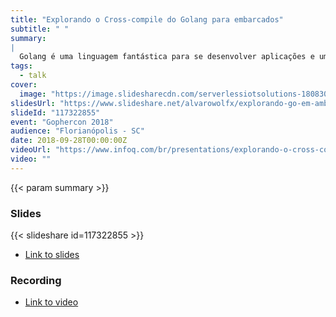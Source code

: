 ```yaml
---
title: "Explorando o Cross-compile do Golang para embarcados"
subtitle: " "
summary:
|
  Golang é uma linguagem fantástica para se desenvolver aplicações e um fator a ser explorado é o seu uso em dispositivos IoT. A linguagem já conta com diversas ferramentas de cross-compile, alguns pacotes experimentais de comunicação baixo nível e diversos projetos relacionados a hardware.
tags:
  - talk
cover:
  image: "https://image.slidesharecdn.com/serverlessiotsolutions-180830222815/95/arquitetura-de-internet-das-coisas-google-cloud-1-638.jpg?cb=1535668182"
slidesUrl: "https://www.slideshare.net/alvarowolfx/explorando-go-em-ambiente-embarcado"
slideId: "117322855"
event: "Gophercon 2018"
audience: "Florianópolis - SC"
date: 2018-09-28T00:00:00Z
videoUrl: "https://www.infoq.com/br/presentations/explorando-o-cross-compiling-do-golang-para-ambiente-embarcado/"
video: ""
---
```


<!-- truncate -->

{{< param summary >}}
### Slides
{{< slideshare id=117322855 >}}

- [Link to slides](https://www.slideshare.net/alvarowolfx/explorando-go-em-ambiente-embarcado)
### Recording
- [Link to video](https://www.infoq.com/br/presentations/explorando-o-cross-compiling-do-golang-para-ambiente-embarcado/)
